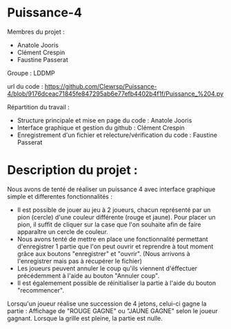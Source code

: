 # Puissance-4

Membres du projet :
- Anatole Jooris
- Clément Crespin
- Faustine Passerat

Groupe : LDDMP

url du code : https://github.com/Clewrsp/Puissance-4/blob/9176dceac71845fe847295ab6e77efb4402b4f1f/Puissance_%204.py


Répartition du travail :
- Structure  principale et mise en page du code : Anatole Jooris
- Interface graphique et gestion du github : Clément Crespin
- Enregistrement d'un fichier et relecture/vérification du code : Faustine Passerat


# Description du projet :

Nous avons de tenté de réaliser un puissance 4 avec interface graphique simple et differentes fonctionnalités :
- Il est possible de jouer au jeu à 2 joueurs, chacun représenté par un pion (cercle) d'une couleur différente (rouge et jaune).
Pour placer un pion, il suffit de cliquer sur la case que l'on souhaite afin de faire apparaître un cercle de couleur.
- Nous avons tenté de mettre en place une fonctionnalité permettant d'enregistrer 1 partie que l'on peut ouvrir et reprendre à tout moment grâce aux boutons "enregistrer" et "ouvrir". (Nous arrivons à l'enregistrer mais pas à récupérer le fichier)
- Les joueurs peuvent annuler le coup qu'ils viennent d'éffectuer précédemment à l'aide au bouton "Annuler coup".
- Il est égalemement possible de réinitialiser la partie à l'aide du bouton "recommencer".

Lorsqu'un joueur réalise une succession de 4 jetons, celui-ci gagne la partie : Affichage de "ROUGE GAGNE" ou "JAUNE GAGNE" selon le joueur gagnant.
Lorsque la grille est pleine, la partie est nulle.
